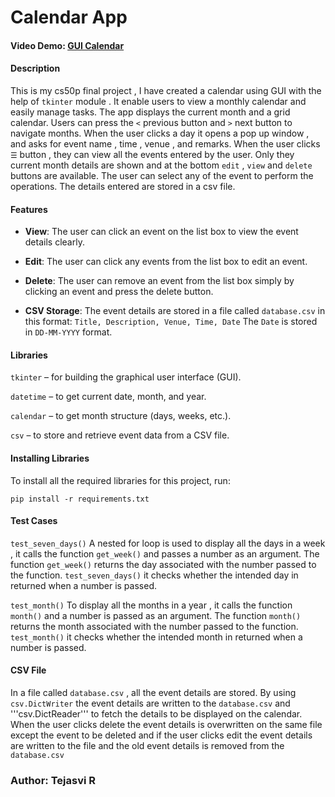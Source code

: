 # Calendar App
#### Video Demo:  [GUI Calendar](https://youtu.be/Dm8ZdF0ZH-M)
#### Description
This is my cs50p final project , I have created a calendar using GUI with the help of ```tkinter``` module . It enable users to view a monthly calendar and easily manage tasks. The app displays the current month and a grid calendar. Users can press the ```<``` previous button and  ```>``` next button to navigate months. When the user clicks a day it opens a pop up window , and asks for event name , time , venue , and remarks. When the user clicks ```☰``` button , they can view all the events entered by the user. Only they current month details are shown and at the bottom ```edit``` , ```view``` and  ```delete``` buttons are available. The user can select any of the event to perform the operations. The details entered are stored in a csv file.

#### Features
+ __View__: The user can click an event on the list box to view the event details clearly.

+ __Edit__: The user can click any events from the list box to edit an event.

+ __Delete__: The user can remove an event from the list box simply by clicking an event and press the delete button.

+ __CSV Storage__: The event details are stored in a file called ```database.csv``` in this format:
                                      `Title, Description, Venue, Time, Date`
The `Date` is stored in `DD-MM-YYYY` format.

#### Libraries
 `tkinter` – for building the graphical user interface (GUI).

 `datetime` – to get current date, month, and year.

 `calendar` – to get month structure (days, weeks, etc.).

 `csv` – to store and retrieve event data from a CSV file.

#### Installing Libraries
To install all the required libraries for this project, run:

```
pip install -r requirements.txt
```

#### Test Cases

`test_seven_days()`
A nested for loop is used to display all the days in a week , it calls the function ```get_week()``` and passes a number as an argument. The function ```get_week()``` returns the day associated with the number passed to the function. ```test_seven_days()``` it checks whether the intended day in returned when a number is passed.

`test_month()`
To display all the months in a year , it calls the function ```month()``` and a number is passed as an argument. The function ```month()``` returns the month associated with the number passed to the function. ```test_month()``` it checks whether the intended month in returned when a number is passed.

#### CSV File
In a file called ```database.csv``` , all the event details are stored. By using ```csv.DictWriter``` the event details are written to the ```database.csv``` and '''csv.DictReader''' to fetch the details to be displayed on the calendar.  When the user clicks delete the event details is overwritten on the same file except the event to be deleted and if the user clicks edit the event details are written to the file and the old event details is removed from the ```database.csv```

### Author: Tejasvi R

